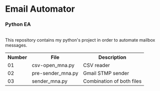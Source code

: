 # Email Automator
<h3>Python EA</h3> <br>
This repository contains my python's project in order to automate mailbox messages.
<table>
  <tr>
    <th>Number</th>
    <th>File</th>
    <th>Description</th>
  </tr>
  
  <tr>
    <td>01</td>
    <td>csv-open_mna.py</td>
    <td>CSV reader</td>
  </tr>
    <tr>
    <td>02</td>
    <td>pre-sender_mna.py</td>
    <td>Gmail STMP sender</td>
  </tr>
    <tr>
    <td>03</td>
    <td>sender_mna.py</td>
    <td>Combination of both files</td>
  </tr>
</table> 
